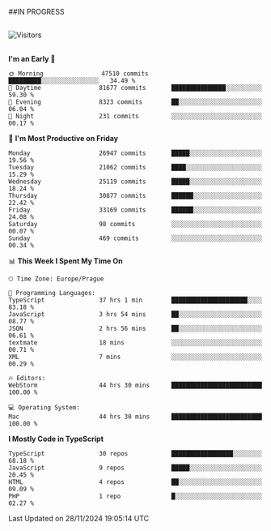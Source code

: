 ##IN PROGRESS
##
![Visitors](https://komarev.com/ghpvc/?username=petrbui&style=for-the-badge&label=Visitors+👀)



##
<!--
[![My GitHub stats](https://github-readme-stats.vercel.app/api?username=petrbui&theme=github_dark)](https://github.com/anuraghazra/github-readme-stats)

[![My wakatime stats](https://github-readme-stats.vercel.app/api/wakatime?username=petrbui&theme=github_dark)](https://github.com/anuraghazra/github-readme-stats)
-->
<!--START_SECTION:waka-->
**I'm an Early 🐤** 

```text
🌞 Morning                47510 commits       █████████░░░░░░░░░░░░░░░░   34.49 % 
🌆 Daytime                81677 commits       ███████████████░░░░░░░░░░   59.30 % 
🌃 Evening                8323 commits        ██░░░░░░░░░░░░░░░░░░░░░░░   06.04 % 
🌙 Night                  231 commits         ░░░░░░░░░░░░░░░░░░░░░░░░░   00.17 % 
```
📅 **I'm Most Productive on Friday** 

```text
Monday                   26947 commits       █████░░░░░░░░░░░░░░░░░░░░   19.56 % 
Tuesday                  21062 commits       ████░░░░░░░░░░░░░░░░░░░░░   15.29 % 
Wednesday                25119 commits       █████░░░░░░░░░░░░░░░░░░░░   18.24 % 
Thursday                 30877 commits       ██████░░░░░░░░░░░░░░░░░░░   22.42 % 
Friday                   33169 commits       ██████░░░░░░░░░░░░░░░░░░░   24.08 % 
Saturday                 98 commits          ░░░░░░░░░░░░░░░░░░░░░░░░░   00.07 % 
Sunday                   469 commits         ░░░░░░░░░░░░░░░░░░░░░░░░░   00.34 % 
```


📊 **This Week I Spent My Time On** 

```text
🕑︎ Time Zone: Europe/Prague

💬 Programming Languages: 
TypeScript               37 hrs 1 min        █████████████████████░░░░   83.18 % 
JavaScript               3 hrs 54 mins       ██░░░░░░░░░░░░░░░░░░░░░░░   08.77 % 
JSON                     2 hrs 56 mins       ██░░░░░░░░░░░░░░░░░░░░░░░   06.61 % 
textmate                 18 mins             ░░░░░░░░░░░░░░░░░░░░░░░░░   00.71 % 
XML                      7 mins              ░░░░░░░░░░░░░░░░░░░░░░░░░   00.29 % 

🔥 Editors: 
WebStorm                 44 hrs 30 mins      █████████████████████████   100.00 % 

💻 Operating System: 
Mac                      44 hrs 30 mins      █████████████████████████   100.00 % 
```

**I Mostly Code in TypeScript** 

```text
TypeScript               30 repos            █████████████████░░░░░░░░   68.18 % 
JavaScript               9 repos             █████░░░░░░░░░░░░░░░░░░░░   20.45 % 
HTML                     4 repos             ██░░░░░░░░░░░░░░░░░░░░░░░   09.09 % 
PHP                      1 repo              █░░░░░░░░░░░░░░░░░░░░░░░░   02.27 % 
```




 Last Updated on 28/11/2024 19:05:14 UTC
<!--END_SECTION:waka-->
